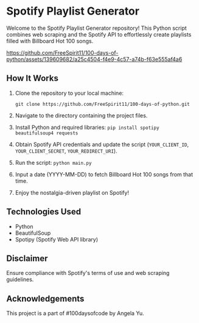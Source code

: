 # Spotify Playlist Generator

Welcome to the Spotify Playlist Generator repository! This Python script combines web scraping and the Spotify API to effortlessly create playlists filled with Billboard Hot 100 songs.


https://github.com/FreeSpirit11/100-days-of-python/assets/139609682/a25c4504-f4e9-4c57-a74b-f63e555af4a6


## How It Works

1. Clone the repository to your local machine:
   ```shell
   git clone https://github.com/FreeSpirit11/100-days-of-python.git
   ```

2. Navigate to the directory containing the project files.

3. Install Python and required libraries: `pip install spotipy beautifulsoup4 requests`
4. Obtain Spotify API credentials and update the script (`YOUR_CLIENT_ID`, `YOUR_CLIENT_SECRET`, `YOUR_REDIRECT_URI`).
5. Run the script: `python main.py`
6. Input a date (YYYY-MM-DD) to fetch Billboard Hot 100 songs from that time.
7. Enjoy the nostalgia-driven playlist on Spotify!

## Technologies Used

- Python
- BeautifulSoup
- Spotipy (Spotify Web API library)

## Disclaimer

Ensure compliance with Spotify's terms of use and web scraping guidelines.

## Acknowledgements

This project is a part of #100daysofcode by Angela Yu.

